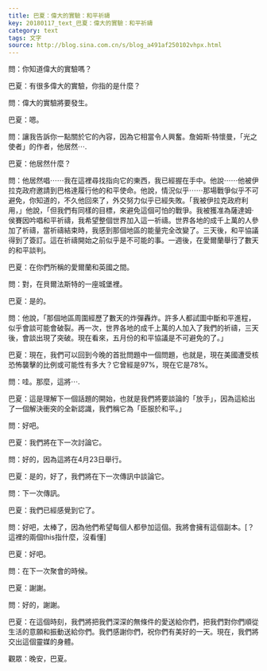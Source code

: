 ```yaml
---
title: 巴夏：偉大的實驗：和平祈禱
key: 20180117_text_巴夏：偉大的實驗：和平祈禱
category: text
tags: 文字
source: http://blog.sina.com.cn/s/blog_a491af250102vhpx.html
---
```


問：你知道偉大的實驗嗎？

巴夏：有很多偉大的實驗，你指的是什麼？

問：偉大的實驗將要發生。

巴夏：嗯。

問：讓我告訴你一點關於它的內容，因為它相當令人興奮。詹姆斯‧特懷曼，「光之使者」的作者，他居然⋯.

巴夏：他居然什麼？

問：他居然唱⋯⋯我在這裡尋找指向它的東西，我已經握在手中。他說⋯⋯他被伊拉克政府邀請到巴格達履行他的和平使命。他說，情況似乎⋯⋯那場戰爭似乎不可避免，你知道的，不久他回來了，外交努力似乎已經失敗。「我被伊拉克政府利用，」他說，「但我們有同樣的目標，來避免這個可怕的戰爭。我被獲准為薩達姆‧侯賽因吟唱和平祈禱，我希望整個世界加入這一祈禱。世界各地的成千上萬的人參加了祈禱，當祈禱結束時，我感到那個地區的能量完全改變了。三天後，和平協議得到了簽訂。這在祈禱開始之前似乎是不可能的事。一週後，在愛爾蘭舉行了數天的和平談判。

巴夏：在你們所稱的愛爾蘭和英國之間。

問：對，在貝爾法斯特的一座城堡裡。

巴夏：是的。

問：他說，「那個地區周圍經歷了數天的炸彈轟炸。許多人都試圖中斷和平進程，似乎會談可能會破裂。再一次，世界各地的成千上萬的人加入了我們的祈禱，三天後，會談出現了突破。現在看來，五月份的和平協議是不可避免的了。」

巴夏：現在，我們可以回到今晚的首批問題中一個問題，也就是，現在美國遭受核恐怖襲擊的比例或可能性有多大？它曾經是97%，現在它是78%。

問：哇。那麼，這將⋯.

巴夏：這是理解下一個話題的開始，也就是我們將要談論的「放手」，因為這給出了一個解決衝突的全新認識，我們稱它為「臣服於和平。」

問：好吧。

巴夏：我們將在下一次討論它。

問：好的，因為這將在4月23日舉行。

巴夏：是的，好了，我們將在下一次傳訊中談論它。

問：下一次傳訊。

巴夏：我們已經感覺到它了。

問：好吧，太棒了，因為他們希望每個人都參加這個。我將會擁有這個副本。[？ 這裡的兩個this指什麼，沒看懂]

巴夏：好吧。

問：在下一次聚會的時候。

巴夏：謝謝。

問：好的，謝謝。

巴夏：在這個時刻，我們將把我們深深的無條件的愛送給你們，把我們對你們順從生活的意願和振動送給你們。我們感謝你們，祝你們有美好的一天。現在，我們將交出這個靈媒的身體。

觀眾：晚安，巴夏。
